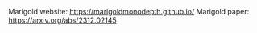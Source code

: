 

Marigold website: https://marigoldmonodepth.github.io/
Marigold paper: https://arxiv.org/abs/2312.02145